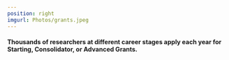 ```yaml
---
position: right
imgurl: Photos/grants.jpeg
---
```

  
#### Thousands of researchers at different career stages apply each year for Starting, Consolidator, or Advanced Grants. 